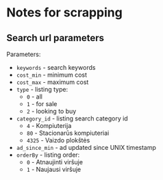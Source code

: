 # Notes for scrapping

## Search url parameters
Parameters:
- `keywords` - search keywords
- `cost_min` - minimum cost
- `cost_max` - maximum cost
- `type` - listing type:
  - `0` - all
  - `1` - for sale
  - `2` - looking to buy
- `category_id` - listing search category id
  - `4` - Kompiuterija
  - `80` - Stacionarūs kompiuteriai
  - `4325` - Vaizdo plokštės
- `ad_since_min` - ad updated since UNIX timestamp
- `orderBy` - listing order:
  - `0` - Atnaujinti viršuje
  - `1` - Naujausi viršuje